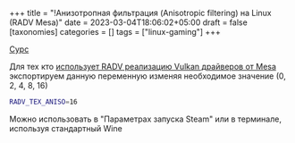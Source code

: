 +++
title = "!Анизотропная фильтрация (Anisotropic filtering) на Linux (RADV Mesa)"
date = 2023-03-04T18:06:02+05:00
draft = false
[taxonomies]
categories = []
tags = ["linux-gaming"]
+++

[Сурс](<https://www.pcgamingwiki.com/wiki/Glossary:Anisotropic_filtering_(AF)#Mesa3D>)

Для тех кто [использует RADV реализацию Vulkan драйверов от Mesa](/posts/vulkan-radeon-mesa-implementation/) экспортируем данную переменную изменяя необходимое значение (0, 2, 4, 8, 16)

```bash
RADV_TEX_ANISO=16
```

Можно использовать в "Параметрах запуска Steam" или в терминале, используя стандартный Wine
